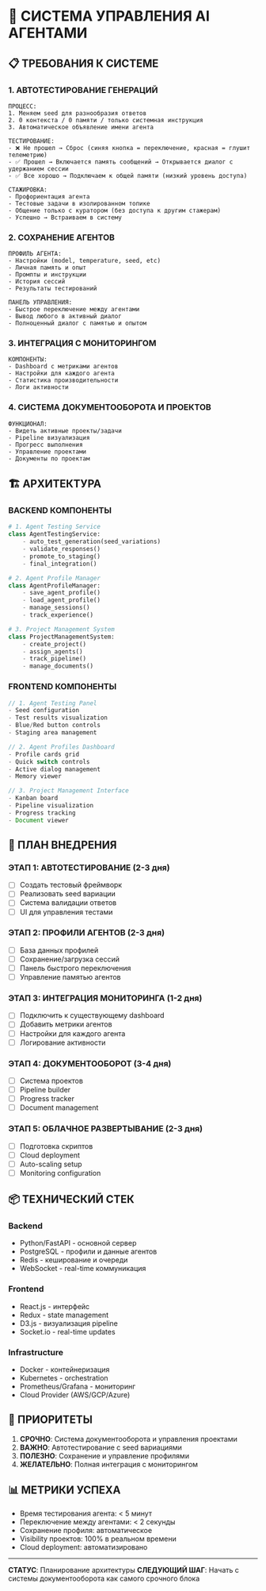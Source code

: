 # 🤖 СИСТЕМА УПРАВЛЕНИЯ AI АГЕНТАМИ

## 📋 ТРЕБОВАНИЯ К СИСТЕМЕ

### 1. АВТОТЕСТИРОВАНИЕ ГЕНЕРАЦИЙ
```
ПРОЦЕСС:
1. Меняем seed для разнообразия ответов
2. 0 контекста / 0 памяти / только системная инструкция
3. Автоматическое объявление имени агента

ТЕСТИРОВАНИЕ:
- ❌ Не прошел → Сброс (синяя кнопка = переключение, красная = глушит телеметрию)
- ✅ Прошел → Включается память сообщений → Открывается диалог с удержанием сессии
- ✅ Все хорошо → Подключаем к общей памяти (низкий уровень доступа)

СТАЖИРОВКА:
- Профориентация агента
- Тестовые задачи в изолированном топике
- Общение только с куратором (без доступа к другим стажерам)
- Успешно → Встраиваем в систему
```

### 2. СОХРАНЕНИЕ АГЕНТОВ
```
ПРОФИЛЬ АГЕНТА:
- Настройки (model, temperature, seed, etc)
- Личная память и опыт
- Промпты и инструкции
- История сессий
- Результаты тестирований

ПАНЕЛЬ УПРАВЛЕНИЯ:
- Быстрое переключение между агентами
- Вывод любого в активный диалог
- Полноценный диалог с памятью и опытом
```

### 3. ИНТЕГРАЦИЯ С МОНИТОРИНГОМ
```
КОМПОНЕНТЫ:
- Dashboard с метриками агентов
- Настройки для каждого агента
- Статистика производительности
- Логи активности
```

### 4. СИСТЕМА ДОКУМЕНТООБОРОТА И ПРОЕКТОВ
```
ФУНКЦИОНАЛ:
- Видеть активные проекты/задачи
- Pipeline визуализация
- Прогресс выполнения
- Управление проектами
- Документы по проектам
```

## 🏗️ АРХИТЕКТУРА

### BACKEND КОМПОНЕНТЫ
```python
# 1. Agent Testing Service
class AgentTestingService:
    - auto_test_generation(seed_variations)
    - validate_responses()
    - promote_to_staging()
    - final_integration()

# 2. Agent Profile Manager
class AgentProfileManager:
    - save_agent_profile()
    - load_agent_profile()
    - manage_sessions()
    - track_experience()

# 3. Project Management System
class ProjectManagementSystem:
    - create_project()
    - assign_agents()
    - track_pipeline()
    - manage_documents()
```

### FRONTEND КОМПОНЕНТЫ
```javascript
// 1. Agent Testing Panel
- Seed configuration
- Test results visualization
- Blue/Red button controls
- Staging area management

// 2. Agent Profiles Dashboard
- Profile cards grid
- Quick switch controls
- Active dialog management
- Memory viewer

// 3. Project Management Interface
- Kanban board
- Pipeline visualization
- Progress tracking
- Document viewer
```

## 🚀 ПЛАН ВНЕДРЕНИЯ

### ЭТАП 1: АВТОТЕСТИРОВАНИЕ (2-3 дня)
- [ ] Создать тестовый фреймворк
- [ ] Реализовать seed вариации
- [ ] Система валидации ответов
- [ ] UI для управления тестами

### ЭТАП 2: ПРОФИЛИ АГЕНТОВ (2-3 дня)
- [ ] База данных профилей
- [ ] Сохранение/загрузка сессий
- [ ] Панель быстрого переключения
- [ ] Управление памятью агентов

### ЭТАП 3: ИНТЕГРАЦИЯ МОНИТОРИНГА (1-2 дня)
- [ ] Подключить к существующему dashboard
- [ ] Добавить метрики агентов
- [ ] Настройки для каждого агента
- [ ] Логирование активности

### ЭТАП 4: ДОКУМЕНТООБОРОТ (3-4 дня)
- [ ] Система проектов
- [ ] Pipeline builder
- [ ] Progress tracker
- [ ] Document management

### ЭТАП 5: ОБЛАЧНОЕ РАЗВЕРТЫВАНИЕ (2-3 дня)
- [ ] Подготовка скриптов
- [ ] Cloud deployment
- [ ] Auto-scaling setup
- [ ] Monitoring configuration

## 📦 ТЕХНИЧЕСКИЙ СТЕК

### Backend
- Python/FastAPI - основной сервер
- PostgreSQL - профили и данные агентов
- Redis - кеширование и очереди
- WebSocket - real-time коммуникация

### Frontend
- React.js - интерфейс
- Redux - state management
- D3.js - визуализация pipeline
- Socket.io - real-time updates

### Infrastructure
- Docker - контейнеризация
- Kubernetes - orchestration
- Prometheus/Grafana - мониторинг
- Cloud Provider (AWS/GCP/Azure)

## 🎯 ПРИОРИТЕТЫ

1. **СРОЧНО**: Система документооборота и управления проектами
2. **ВАЖНО**: Автотестирование с seed вариациями
3. **ПОЛЕЗНО**: Сохранение и управление профилями
4. **ЖЕЛАТЕЛЬНО**: Полная интеграция с мониторингом

## 📊 МЕТРИКИ УСПЕХА

- Время тестирования агента: < 5 минут
- Переключение между агентами: < 2 секунды
- Сохранение профиля: автоматическое
- Visibility проектов: 100% в реальном времени
- Cloud deployment: автоматизировано

---

**СТАТУС**: Планирование архитектуры
**СЛЕДУЮЩИЙ ШАГ**: Начать с системы документооборота как самого срочного блока